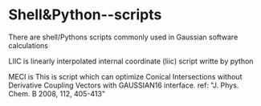 # Shell&Python--scripts
There are  shell/Pythons scripts commonly used in Gaussian software calculations

LIIC is  linearly interpolated internal coordinate (liic) script writte by python

MECI is     This is script which can optimize Conical Intersections without Derivative Coupling Vectors with GAUSSIAN16 interface.
ref: "J. Phys. Chem. B 2008, 112, 405-413"
